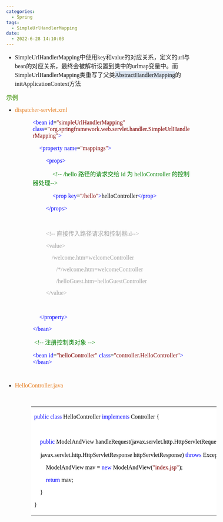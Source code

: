 ```yaml
---
categories:
  - Spring
tags:
  - SimpleUrlHandlerMapping
date:
  - 2022-6-28 14:10:03
---
```


<ul>
    <li><span style="font-size:12.0pt"><span
                style="font-family:&quot;Comic Sans MS&quot;">SimpleUrlHandlerMapping</span><span
                style="font-family:&quot;Microsoft YaHei UI&quot;">中使用</span><span
                style="font-family:&quot;Comic Sans MS&quot;">key</span><span
                style="font-family:&quot;Microsoft YaHei UI&quot;">和</span><span
                style="font-family:&quot;Comic Sans MS&quot;">value</span><span
                style="font-family:&quot;Microsoft YaHei UI&quot;">的对应关系，定义的</span><span
                style="font-family:&quot;Comic Sans MS&quot;">url</span><span
                style="font-family:&quot;Microsoft YaHei UI&quot;">与</span><span
                style="font-family:&quot;Comic Sans MS&quot;">bean</span><span
                style="font-family:&quot;Microsoft YaHei UI&quot;">的对应关系，最终会被解析设置到类中的</span><span
                style="font-family:&quot;Comic Sans MS&quot;">urlmap</span><span
                style="font-family:&quot;Microsoft YaHei UI&quot;">变量中。</span></span><span
            style="font-size:12.0pt"><span style="font-family:&quot;Microsoft YaHei UI&quot;">而</span><span
                style="font-family:&quot;Comic Sans MS&quot;">SimpleUrlHandlerMapping</span><span
                style="font-family:&quot;Microsoft YaHei UI&quot;">类重写了父类</span><span
                style="background-color:#dbe5f1"><span
                    style="font-family:&quot;Comic Sans MS&quot;">AbstractHandlerMapping</span></span><span
                style="font-family:&quot;Microsoft YaHei UI&quot;">的</span><span
                style="font-family:&quot;Comic Sans MS&quot;">initApplicationContext</span><span
                style="font-family:&quot;Microsoft YaHei UI&quot;">方法</span></span></li>
</ul>
<p><span style="font-size:12.0pt"><span style="font-family:&quot;Microsoft YaHei UI&quot;"><span
                style="color:#70ad47"><strong>示例</strong></span></span></span></p>
<ul style="list-style-type:disc">
    <li><span style="color:#e67e22;"><span style="font-size:12.0pt"><span
                    style="font-family:&quot;Comic Sans MS&quot;">dispatcher-servlet.xml</span></span></span></li>
</ul>
<p style="margin-left:72px"><span style="font-size:12.0pt"><span style="font-family:&quot;Comic Sans MS&quot;"><span
                style="color:blue">&lt;bean</span></span>&nbsp;<span style="font-family:&quot;Comic Sans MS&quot;"><span
                style="color:blue">id</span></span><span style="font-family:&quot;Comic Sans MS&quot;"><span
                style="color:black">=</span></span><span style="font-family:&quot;Comic Sans MS&quot;"><span
                style="color:maroon">"simpleUrlHandlerMapping"</span></span> <span
            style="font-family:&quot;Comic Sans MS&quot;"><span style="color:blue">class</span></span><span
            style="font-family:&quot;Comic Sans MS&quot;"><span style="color:black">=</span></span><span
            style="font-family:&quot;Comic Sans MS&quot;"><span
                style="color:maroon">"org.springframework.web.servlet.handler.SimpleUrlHandlerMapping"</span></span><span
            style="font-family:&quot;Comic Sans MS&quot;"><span style="color:blue">&gt;</span></span></span></p>
<p style="margin-left:72px"><span style="font-size:12.0pt">&nbsp;&nbsp;&nbsp;&nbsp;<span
            style="font-family:&quot;Comic Sans MS&quot;"><span style="color:blue">&lt;property</span></span>&nbsp;<span
            style="font-family:&quot;Comic Sans MS&quot;"><span style="color:blue">name</span></span><span
            style="font-family:&quot;Comic Sans MS&quot;"><span style="color:black">=</span></span><span
            style="font-family:&quot;Comic Sans MS&quot;"><span style="color:maroon">"mappings"</span></span><span
            style="font-family:&quot;Comic Sans MS&quot;"><span style="color:blue">&gt;</span></span></span></p>
<p style="margin-left:72px"><span style="font-size:12.0pt">&nbsp;&nbsp;&nbsp;&nbsp;&nbsp;&nbsp;&nbsp;&nbsp;<span
            style="font-family:&quot;Comic Sans MS&quot;"><span style="color:blue">&lt;props&gt;</span></span></span>
</p>
<p style="margin-left:72px"><span
        style="font-size:12.0pt">&nbsp;&nbsp;&nbsp;&nbsp;&nbsp;&nbsp;&nbsp;&nbsp;&nbsp;&nbsp;&nbsp;&nbsp;<span
            style="font-family:&quot;Comic Sans MS&quot;"><span style="color:green">&lt;!--</span></span>&nbsp;<span
            style="font-family:&quot;Comic Sans MS&quot;"><span style="color:green">/hello</span></span><span
            style="font-family:&quot;Microsoft YaHei UI&quot;"><span
                style="color:green">&nbsp;路径的请求交给&nbsp;</span></span><span
            style="font-family:&quot;Comic Sans MS&quot;"><span style="color:green">id</span></span><span
            style="font-family:&quot;Microsoft YaHei UI&quot;"><span
                style="color:green">&nbsp;为&nbsp;</span></span><span style="font-family:&quot;Comic Sans MS&quot;"><span
                style="color:green">helloController</span></span><span
            style="font-family:&quot;Microsoft YaHei UI&quot;"><span style="color:green">&nbsp;的控制器处理</span></span><span
            style="font-family:&quot;Comic Sans MS&quot;"><span style="color:green">--&gt;</span></span></span></p>
<p style="margin-left:72px"><span
        style="font-size:12.0pt">&nbsp;&nbsp;&nbsp;&nbsp;&nbsp;&nbsp;&nbsp;&nbsp;&nbsp;&nbsp;&nbsp;&nbsp;<span
            style="font-family:&quot;Comic Sans MS&quot;"><span style="color:blue">&lt;prop</span></span>&nbsp;<span
            style="font-family:&quot;Comic Sans MS&quot;"><span style="color:blue">key</span></span><span
            style="font-family:&quot;Comic Sans MS&quot;"><span style="color:black">=</span></span><span
            style="font-family:&quot;Comic Sans MS&quot;"><span style="color:maroon">"/hello"</span></span><span
            style="font-family:&quot;Comic Sans MS&quot;"><span style="color:blue">&gt;</span></span><span
            style="font-family:&quot;Comic Sans MS&quot;"><span style="color:black">helloController</span></span><span
            style="font-family:&quot;Comic Sans MS&quot;"><span style="color:blue">&lt;/prop&gt;</span></span></span>
</p>
<p style="margin-left:72px"><span style="font-size:12.0pt">&nbsp;&nbsp;&nbsp;&nbsp;&nbsp;&nbsp;&nbsp;&nbsp;<span
            style="font-family:&quot;Comic Sans MS&quot;"><span style="color:blue">&lt;/props&gt;</span></span></span>
</p>
<p style="margin-left:72px"><span style="font-size:12.0pt"><span style="font-family:&quot;Comic Sans MS&quot;"><span
                style="color:blue">&nbsp;</span></span></span></p>
<p style="margin-left:108px"><span style="font-size:12.0pt"><span style="color:#a5a5a5"><span
                style="font-family:&quot;Comic Sans MS&quot;">&lt;!--</span><span
                style="font-family:&quot;Microsoft YaHei UI&quot;">&nbsp;直接传入路径请求和控制器</span><span
                style="font-family:&quot;Comic Sans MS&quot;">id</span><span
                style="font-family:&quot;Comic Sans MS&quot;">--&gt;</span></span></span></p>
<p style="margin-left:108px"><span style="font-size:12.0pt"><span style="font-family:&quot;Comic Sans MS&quot;"><span
                style="color:#a5a5a5">&lt;value&gt;</span></span></span></p>
<p style="margin-left:108px"><span style="font-size:12.0pt"><span style="font-family:&quot;Comic Sans MS&quot;"><span
                style="color:#a5a5a5">&nbsp;&nbsp;&nbsp;&nbsp;/welcome.htm=welcomeController</span></span></span></p>
<p style="margin-left:108px"><span style="font-size:12.0pt"><span style="font-family:&quot;Comic Sans MS&quot;"><span
                style="color:#a5a5a5">&nbsp;&nbsp;&nbsp;&nbsp;&nbsp;&nbsp;&nbsp;/*/welcome.htm=welcomeController</span></span></span>
</p>
<p style="margin-left:108px"><span style="font-size:12.0pt"><span style="font-family:&quot;Comic Sans MS&quot;"><span
                style="color:#a5a5a5">&nbsp;&nbsp;&nbsp;&nbsp;&nbsp;&nbsp;&nbsp;/helloGuest.htm=helloGuestController</span></span></span>
</p>
<p style="margin-left:108px"><span style="font-size:12.0pt"><span style="font-family:&quot;Comic Sans MS&quot;"><span
                style="color:#a5a5a5">&lt;/value&gt;</span></span></span></p>
<p style="margin-left:108px"><span style="font-size:12.0pt"><span style="font-family:&quot;Comic Sans MS&quot;"><span
                style="color:blue">&nbsp;</span></span></span></p>
<p style="margin-left:72px"><span style="font-size:12.0pt">&nbsp;&nbsp;&nbsp;&nbsp;<span
            style="font-family:&quot;Comic Sans MS&quot;"><span
                style="color:blue">&lt;/property&gt;</span></span></span></p>
<p style="margin-left:72px"><span style="font-size:12.0pt"><span style="font-family:&quot;Comic Sans MS&quot;"><span
                style="color:blue">&lt;/bean&gt;</span></span></span></p>
<p style="margin-left:72px"><span style="font-size:12.0pt">&nbsp;<span
            style="font-family:&quot;Comic Sans MS&quot;"><span style="color:green">&lt;!--</span></span><span
            style="font-family:&quot;Microsoft YaHei UI&quot;"><span style="color:green">&nbsp;注册控制类对象</span></span>
        <span style="font-family:&quot;Comic Sans MS&quot;"><span style="color:green">--&gt;</span></span></span></p>
<p style="margin-left:72px"><span style="font-size:12.0pt"><span style="font-family:&quot;Comic Sans MS&quot;"><span
                style="color:blue">&lt;bean</span></span>&nbsp;<span style="font-family:&quot;Comic Sans MS&quot;"><span
                style="color:blue">id</span></span><span style="font-family:&quot;Comic Sans MS&quot;"><span
                style="color:black">=</span></span><span style="font-family:&quot;Comic Sans MS&quot;"><span
                style="color:maroon">"helloController"</span></span>&nbsp;<span
            style="font-family:&quot;Comic Sans MS&quot;"><span style="color:blue">class</span></span><span
            style="font-family:&quot;Comic Sans MS&quot;"><span style="color:black">=</span></span><span
            style="font-family:&quot;Comic Sans MS&quot;"><span
                style="color:maroon">"controller.HelloController"</span></span><span
            style="font-family:&quot;Comic Sans MS&quot;"><span
                style="color:blue">&gt;&lt;/bean&gt;</span></span></span></p>
<p style="margin-left:72px"><span style="font-size:12.0pt"><span style="font-family:&quot;Comic Sans MS&quot;"><span
                style="color:blue">&nbsp;</span></span></span></p>
<ul style="list-style-type:disc">
    <li><span style="color:#e67e22;"><span style="font-size:12.0pt"><span
                    style="font-family:&quot;Comic Sans MS&quot;">HelloController.java</span></span></span></li>
</ul>
<p><span style="font-size:12.0pt"><span style="font-family:SimSun">&nbsp;</span></span></p>
<table summary="" cellspacing="0"
    style="border-collapse:collapse; border-color:#a3a3a3; border-style:solid; border-width:0px; margin-left:68px"
    class=" cke_show_border">
    <tbody>
        <tr>
            <td
                style="background-color:white; border-bottom:0px; border-left:0px; border-right:0px; border-top:0px; vertical-align:top; width:8.627in">
                <p><span style="font-size:12.0pt"><span style="font-family:&quot;Comic Sans MS&quot;"><span
                                style="color:blue">public</span>&nbsp;<span style="color:blue">class</span><span
                                style="color:black">&nbsp;HelloController&nbsp;</span><span
                                style="color:blue">implements</span><span
                                style="color:black">&nbsp;Controller&nbsp;{</span></span></span></p>
                <p><span style="font-size:12.0pt"><span
                            style="font-family:&quot;Microsoft YaHei&quot;">&nbsp;</span></span></p>
                <p><span style="font-size:12.0pt"><span
                            style="font-family:&quot;Comic Sans MS&quot;">&nbsp;&nbsp;&nbsp;&nbsp;<span
                                style="color:blue">public</span><span
                                style="color:black">&nbsp;ModelAndView&nbsp;handleRequest(javax.servlet.http.HttpServletRequest&nbsp;httpServletRequest,&nbsp;</span></span></span>
                </p>
                <p><span style="font-size:12.0pt">&nbsp;&nbsp;&nbsp; <span
                            style="font-family:&quot;Comic Sans MS&quot;"><span
                                style="color:black">javax.servlet.http.HttpServletResponse&nbsp;httpServletResponse)&nbsp;</span></span><span
                            style="font-family:&quot;Comic Sans MS&quot;"><span
                                style="color:blue">throws</span></span><span
                            style="font-family:&quot;Comic Sans MS&quot;"><span
                                style="color:black">&nbsp;Exception&nbsp;{</span></span></span></p>
                <p><span style="font-size:12.0pt"><span style="font-family:&quot;Comic Sans MS&quot;"><span
                                style="color:black">&nbsp;&nbsp;&nbsp;&nbsp;&nbsp;&nbsp;&nbsp;&nbsp;ModelAndView&nbsp;mav&nbsp;=&nbsp;</span><span
                                style="color:blue">new</span><span style="color:black">&nbsp;ModelAndView(</span><span
                                style="color:maroon">"index.jsp"</span><span style="color:black">);</span></span></span>
                </p>
                <p><span style="font-size:12.0pt"><span
                            style="font-family:&quot;Comic Sans MS&quot;">&nbsp;&nbsp;&nbsp;&nbsp;&nbsp;&nbsp;&nbsp;&nbsp;<span
                                style="color:blue">return</span><span
                                style="color:black">&nbsp;mav;</span></span></span></p>
                <p><span style="font-size:12.0pt"><span style="font-family:&quot;Comic Sans MS&quot;"><span
                                style="color:black">&nbsp;&nbsp;&nbsp;&nbsp;}</span></span></span></p>
                <p><span style="font-size:12.0pt"><span style="font-family:&quot;Comic Sans MS&quot;"><span
                                style="color:black">}</span></span></span></p>
            </td>
        </tr>
    </tbody>
</table>
